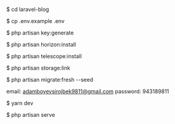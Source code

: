 $ cd laravel-blog

$ cp .env.example .env

$ php artisan key:generate

$ php artisan horizon:install

$ php artisan telescope:install

$ php artisan storage:link

$ php artisan migrate:fresh --seed

email: adamboyevsirojbek9811@gmail.com
password: 943189811

$ yarn dev

$ php artisan serve
